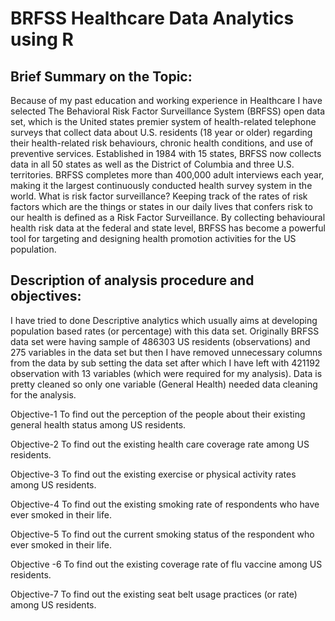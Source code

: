 # BRFSS Healthcare Data Analytics using R

## Brief Summary on the Topic:

Because of my past education and working experience in Healthcare I have selected The Behavioral Risk Factor Surveillance System (BRFSS) open data set, which is the United states premier system of health-related telephone surveys that collect data about U.S. residents (18 year or older) regarding their health-related risk behaviours, chronic health conditions, and use of preventive services. Established in 1984 with 15 states, BRFSS now collects data in all 50 states as well as the District of Columbia and three U.S. territories. BRFSS completes more than 400,000 adult interviews each year, making it the largest continuously conducted health survey system in the world.
What is risk factor surveillance?
Keeping track of the rates of risk factors which are the things or states in our daily lives that confers risk to our health is defined as a Risk Factor Surveillance.
By collecting behavioural health risk data at the federal and state level, BRFSS has become a powerful tool for targeting and designing health promotion activities for the US population.


## Description of analysis procedure and objectives:

 I have tried to done Descriptive analytics which usually aims at developing population based rates (or percentage) with this data set.
Originally BRFSS data set were having sample of 486303 US residents (observations) and 275 variables in the data set but then I have removed unnecessary columns from the data by sub setting the data set after which I have left with 421192 observation with 13 variables (which were required for my  analysis). Data is pretty cleaned so only one variable (General Health) needed data cleaning for the analysis.

Objective-1 To find out the perception of the people about their existing general health status among US residents. 

Objective-2 To find out the existing health care coverage rate among US residents.

Objective-3 To find out the existing exercise or physical activity rates among US residents.

Objective-4 To find out the existing smoking rate of respondents who have ever smoked in their life.

Objective-5 To find out the current smoking status of the respondent who ever smoked in their life. 

Objective -6 To find out the existing coverage rate of flu vaccine among US residents.

Objective-7 To find out the existing seat belt usage practices (or rate) among US residents.
